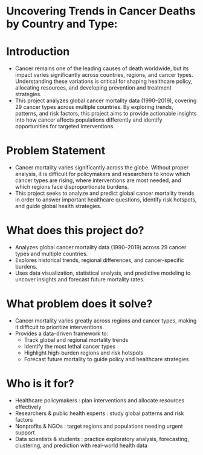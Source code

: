 # Uncovering Trends in Cancer Deaths by Country and Type:

# Introduction
- Cancer remains one of the leading causes of death worldwide, but its impact varies significantly across countries, regions, and cancer types. Understanding these variations is critical for shaping healthcare policy, allocating resources, and developing prevention and treatment strategies.
- This project analyzes global cancer mortality data (1990–2019), covering 29 cancer types across multiple countries. By exploring trends, patterns, and risk factors, this project aims to provide actionable insights into how cancer affects populations differently and identify opportunities for targeted interventions.

# Problem Statement
- Cancer mortality varies significantly across the globe. Without proper analysis, it is difficult for policymakers and researchers to know which cancer types are rising, where interventions are most needed, and which regions face disproportionate burdens.
- This project seeks to analyze and predict global cancer mortality trends in order to answer important healthcare questions, identify risk hotspots, and guide global health strategies.


# What does this project do?
- Analyzes global cancer mortality data (1990–2019) across 29 cancer types and multiple countries.
- Explores historical trends, regional differences, and cancer-specific burdens.
- Uses data visualization, statistical analysis, and predictive modeling to uncover insights and forecast future mortality rates.

# What problem does it solve?
- Cancer mortality varies greatly across regions and cancer types, making it difficult to prioritize interventions.
- Provides a data-driven framework to:
  - Track global and regional mortality trends
  - Identify the most lethal cancer types
  - Highlight high-burden regions and risk hotspots
  - Forecast future mortality to guide policy and healthcare strategies

# Who is it for?
- Healthcare policymakers : plan interventions and allocate resources effectively
- Researchers & public health experts : study global patterns and risk factors
- Nonprofits & NGOs : target regions and populations needing urgent support
- Data scientists & students : practice exploratory analysis, forecasting, clustering, and prediction with real-world health data

